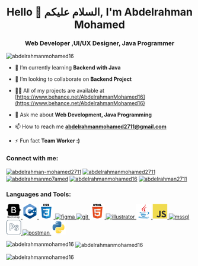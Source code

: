 <h1 align="center">Hello 👋 السلام عليكم, I'm Abdelrahman Mohamed</h1>
<h3 align="center">Web Developer ,UI/UX Designer, Java Programmer</h3>

<p align="left"> <img src="https://komarev.com/ghpvc/?username=abdelrahmanmohamed16&label=Profile%20views&color=0e75b6&style=flat" alt="abdelrahmanmohamed16" /> </p>

- 🌱 I’m currently learning **Backend with Java**

- 👯 I’m looking to collaborate on **Backend Project**

- 👨‍💻 All of my projects are available at [https://www.behance.net/AbdelrahmanMohamed16](https://www.behance.net/AbdelrahmanMohamed16)

- 💬 Ask me about **Web Development, Java Programming**

- 📫 How to reach me **abdelrahmanmohamed2711@gmail.com**

- ⚡ Fun fact **Team Worker :)**

<h3 align="left">Connect with me:</h3>
<p align="left">
<a href="https://linkedin.com/in/abdelrahman-mohamed2711" target="blank"><img align="center" src="https://raw.githubusercontent.com/rahuldkjain/github-profile-readme-generator/master/src/images/icons/Social/linked-in-alt.svg" alt="abdelrahman-mohamed2711" height="30" width="40" /></a>
<a href="https://fb.com/abdelrahmanmohamed2711" target="blank"><img align="center" src="https://raw.githubusercontent.com/rahuldkjain/github-profile-readme-generator/master/src/images/icons/Social/facebook.svg" alt="abdelrahmanmohamed2711" height="30" width="40" /></a>
<a href="https://www.instagram.com/abdelrahmanmo7amed/" target="blank"><img align="center" src="https://raw.githubusercontent.com/rahuldkjain/github-profile-readme-generator/master/src/images/icons/Social/instagram.svg" alt="abdelrahmanmo7amed" height="30" width="40" /></a>
<a href="https://www.behance.net/abdelrahmanmohamed16" target="blank"><img align="center" src="https://raw.githubusercontent.com/rahuldkjain/github-profile-readme-generator/master/src/images/icons/Social/behance.svg" alt="abdelrahmanmohamed16" height="30" width="40" /></a>
<a href="https://www.leetcode.com/abdelrahman2711" target="blank"><img align="center" src="https://raw.githubusercontent.com/rahuldkjain/github-profile-readme-generator/master/src/images/icons/Social/leet-code.svg" alt="abdelrahman2711" height="30" width="40" /></a>
</p>

<h3 align="left">Languages and Tools:</h3>
<p align="left"> <a href="https://getbootstrap.com" target="_blank" rel="noreferrer"> <img src="https://raw.githubusercontent.com/devicons/devicon/master/icons/bootstrap/bootstrap-plain-wordmark.svg" alt="bootstrap" width="40" height="40"/> </a> <a href="https://www.w3schools.com/cpp/" target="_blank" rel="noreferrer"> <img src="https://raw.githubusercontent.com/devicons/devicon/master/icons/cplusplus/cplusplus-original.svg" alt="cplusplus" width="40" height="40"/> </a> <a href="https://www.w3schools.com/css/" target="_blank" rel="noreferrer"> <img src="https://raw.githubusercontent.com/devicons/devicon/master/icons/css3/css3-original-wordmark.svg" alt="css3" width="40" height="40"/> </a> <a href="https://www.figma.com/" target="_blank" rel="noreferrer"> <img src="https://www.vectorlogo.zone/logos/figma/figma-icon.svg" alt="figma" width="40" height="40"/> </a> <a href="https://git-scm.com/" target="_blank" rel="noreferrer"> <img src="https://www.vectorlogo.zone/logos/git-scm/git-scm-icon.svg" alt="git" width="40" height="40"/> </a> <a href="https://www.w3.org/html/" target="_blank" rel="noreferrer"> <img src="https://raw.githubusercontent.com/devicons/devicon/master/icons/html5/html5-original-wordmark.svg" alt="html5" width="40" height="40"/> </a> <a href="https://www.adobe.com/in/products/illustrator.html" target="_blank" rel="noreferrer"> <img src="https://www.vectorlogo.zone/logos/adobe_illustrator/adobe_illustrator-icon.svg" alt="illustrator" width="40" height="40"/> </a> <a href="https://www.java.com" target="_blank" rel="noreferrer"> <img src="https://raw.githubusercontent.com/devicons/devicon/master/icons/java/java-original.svg" alt="java" width="40" height="40"/> </a> <a href="https://developer.mozilla.org/en-US/docs/Web/JavaScript" target="_blank" rel="noreferrer"> <img src="https://raw.githubusercontent.com/devicons/devicon/master/icons/javascript/javascript-original.svg" alt="javascript" width="40" height="40"/> </a> <a href="https://www.microsoft.com/en-us/sql-server" target="_blank" rel="noreferrer"> <img src="https://www.svgrepo.com/show/303229/microsoft-sql-server-logo.svg" alt="mssql" width="40" height="40"/> </a> <a href="https://www.photoshop.com/en" target="_blank" rel="noreferrer"> <img src="https://raw.githubusercontent.com/devicons/devicon/master/icons/photoshop/photoshop-line.svg" alt="photoshop" width="40" height="40"/> </a> <a href="https://postman.com" target="_blank" rel="noreferrer"> <img src="https://www.vectorlogo.zone/logos/getpostman/getpostman-icon.svg" alt="postman" width="40" height="40"/> </a> <a href="https://www.python.org" target="_blank" rel="noreferrer"> <img src="https://raw.githubusercontent.com/devicons/devicon/master/icons/python/python-original.svg" alt="python" width="40" height="40"/> </a> </p>

<p><img align="left" src="https://github-readme-stats.vercel.app/api/top-langs?username=abdelrahmanmohamed16&show_icons=true&locale=en&layout=compact" alt="abdelrahmanmohamed16" /></p>

<p>&nbsp;<img align="center" src="https://github-readme-stats.vercel.app/api?username=abdelrahmanmohamed16&show_icons=true&locale=en" alt="abdelrahmanmohamed16" /></p>

<p><img align="center" src="https://github-readme-streak-stats.herokuapp.com/?user=abdelrahmanmohamed16&" alt="abdelrahmanmohamed16" /></p>
